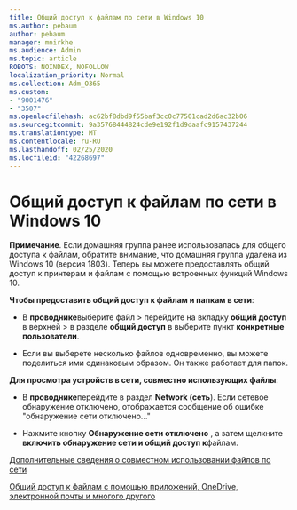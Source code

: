 ```yaml
---
title: Общий доступ к файлам по сети в Windows 10
ms.author: pebaum
author: pebaum
manager: mnirkhe
ms.audience: Admin
ms.topic: article
ROBOTS: NOINDEX, NOFOLLOW
localization_priority: Normal
ms.collection: Adm_O365
ms.custom:
- "9001476"
- "3507"
ms.openlocfilehash: ac62bf8dbd9f55baf3cc0c77501cad2d6ac32b06
ms.sourcegitcommit: 9a35768444824cde9e192f1d9daafc9157437244
ms.translationtype: MT
ms.contentlocale: ru-RU
ms.lasthandoff: 02/25/2020
ms.locfileid: "42268697"
---
```

# <a name="file-sharing-over-a-network-in-windows-10"></a>Общий доступ к файлам по сети в Windows 10

**Примечание**. Если домашняя группа ранее использовалась для общего доступа к файлам, обратите внимание, что домашняя группа удалена из Windows 10 (версия 1803). Теперь вы можете предоставлять общий доступ к принтерам и файлам с помощью встроенных функций Windows 10.

**Чтобы предоставить общий доступ к файлам и папкам в сети**:

- В **проводнике**выберите файл > перейдите на вкладку **общий доступ** в верхней > в разделе **общий доступ** в выберите пункт **конкретные пользователи**.
          
- Если вы выберете несколько файлов одновременно, вы можете поделиться ими одинаковым образом. Он также работает для папок.

**Для просмотра устройств в сети, совместно использующих файлы**:

- В **проводнике**перейдите в раздел **Network (сеть**). Если сетевое обнаружение отключено, отображается сообщение об ошибке "обнаружение сети отключено..."

- Нажмите кнопку **Обнаружение сети отключено** , а затем щелкните **включить обнаружение сети и общий доступ к**файлам. 
          

[Дополнительные сведения о совместном использовании файлов по сети](https://support.microsoft.com/help/4092694/windows-10-file-sharing-over-a-network)

[Общий доступ к файлам с помощью приложений, OneDrive, электронной почты и многого другого](https://support.microsoft.com/help/4027674/windows-10-share-files-in-file-explorer)
